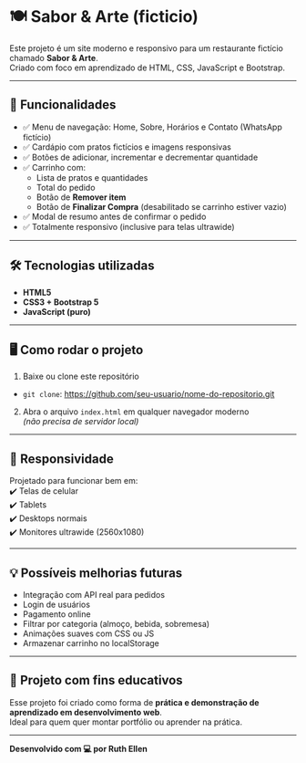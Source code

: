 # 🍽️ Sabor & Arte (ficticio)

Este projeto é um site moderno e responsivo para um restaurante fictício chamado **Sabor & Arte**.  
Criado com foco em aprendizado de HTML, CSS, JavaScript e Bootstrap.

---

## 🎯 Funcionalidades

- ✅ Menu de navegação: Home, Sobre, Horários e Contato (WhatsApp fictício)
- ✅ Cardápio com pratos fictícios e imagens responsivas
- ✅ Botões de adicionar, incrementar e decrementar quantidade
- ✅ Carrinho com:
  - Lista de pratos e quantidades
  - Total do pedido
  - Botão de **Remover item**
  - Botão de **Finalizar Compra** (desabilitado se carrinho estiver vazio)
- ✅ Modal de resumo antes de confirmar o pedido
- ✅ Totalmente responsivo (inclusive para telas ultrawide)

---

## 🛠️ Tecnologias utilizadas

- **HTML5**
- **CSS3 + Bootstrap 5**
- **JavaScript (puro)**

---

## 🖥️ Como rodar o projeto

1. Baixe ou clone este repositório  

- `git clone`: https://github.com/seu-usuario/nome-do-repositorio.git

2. Abra o arquivo `index.html` em qualquer navegador moderno  
*(não precisa de servidor local)*

---

## 📱 Responsividade

Projetado para funcionar bem em:  
✔️ Telas de celular  
✔️ Tablets  
✔️ Desktops normais  
✔️ Monitores ultrawide (2560x1080)

---

## 💡 Possíveis melhorias futuras

- Integração com API real para pedidos
- Login de usuários
- Pagamento online
- Filtrar por categoria (almoço, bebida, sobremesa)
- Animações suaves com CSS ou JS
- Armazenar carrinho no localStorage

---

## 🤝 Projeto com fins educativos

Esse projeto foi criado como forma de **prática e demonstração de aprendizado em desenvolvimento web**.  
Ideal para quem quer montar portfólio ou aprender na prática.

---

**Desenvolvido com 💻 por Ruth Ellen**  
